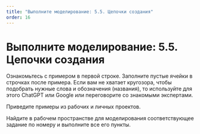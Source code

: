 ```yaml
---
title: "Выполните моделирование: 5.5. Цепочки создания"
order: 16
---
```


# Выполните моделирование: 5.5. Цепочки создания

Ознакомьтесь с примером в первой строке. Заполните пустые ячейки в строчках после примера. Если вам не хватает кругозора, чтобы подобрать нужные слова и обозначения (названия), то используйте для этого ChatGPT или Google или переговорите со знакомыми экспертами.

Приведите примеры из рабочих и личных проектов.

Найдите в рабочем пространстве для моделирования соответствующее задание по номеру и выполните все его пункты.

